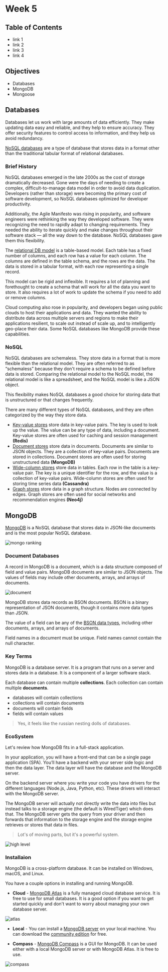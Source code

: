 # Week 5

## Table of Contents
  - link 1
  - link 2
  - link 3
  - link 4

## Objectives
- Databases
- MongoDB
- Mongoose


## Databases

Databases let us work with large amounts of data efficiently. They make updating data easy and reliable, and they help to ensure accuracy. 
They offer security features to control access to information, and they help us avoid redundancy.

[NoSQL databases](https://www.mongodb.com/nosql-explained) are a type of database that stores data in a format other than the traditional tabular format of relational databases.

### Brief History

NoSQL databases emerged in the late 2000s as the cost of storage dramatically decreased. Gone were the days of needing to create a complex, difficult-to-manage data model in order to avoid data duplication. Developers (rather than storage) were becoming the primary cost of software development, so NoSQL databases optimized for developer productivity.

Additionally, the Agile Manifesto was rising in popularity, and software engineers were rethinking the way they developed software. They were recognizing the need to rapidly adapt to changing requirements. They needed the ability to iterate quickly and make changes throughout their software stack — all the way down to the database. NoSQL databases gave them this flexibility.

The [relational DB model](https://www.ibm.com/topics/relational-databases) is a table-based model. Each table has a fixed number of columns, and each row has a value for each column. The columns are defined in the table schema, and the rows are the data. The data is stored in a tabular format, with each row representing a single record. 

This model can be rigid and inflexible. It requires a lot of planning and forethought to create a schema that will work for all the data you want to store. It also requires a lot of work to update the schema if you need to add or remove columns.

Cloud computing also rose in popularity, and developers began using public clouds to host their applications and data. They wanted the ability to distribute data across multiple servers and regions to make their applications resilient, to scale out instead of scale up, and to intelligently geo-place their data. Some NoSQL databases like MongoDB provide these capabilities.

### NoSQL

NoSQL databases are schemaless. They store data in a format that is more flexible than the relational model. They are often referred to as “schemaless” because they don't require a schema to be defined before data is stored.
Comparing the relational model to the NoSQL model, the relational model is like a spreadsheet, and the NoSQL model is like a JSON object.

This flexibility makes NoSQL databases a good choice for storing data that is unstructured or that changes frequently.

There are many different types of NoSQL databases, and they are often categorized by the way they store data.

  - [Key-value stores](https://redis.com/nosql/key-value-databases/) store data in key-value pairs. The key is used to look up the value. The value can be any type of data, including a document. Key-value stores are often used for caching and session management **(Redis)**
  - [Document stores](https://www.mongodb.com/document-databases) store data in documents. Documents are similar to JSON objects. They are a collection of key-value pairs. Documents are stored in collections. Document stores are often used for storing unstructured data **(MongoDB)**
  - [Wide-column stores](https://bi-insider.com/posts/apache-cassandra-nosql-database/) store data in tables. Each row in the table is a key-value pair. The key is a unique identifier for the row, and the value is a collection of key-value pairs. Wide-column stores are often used for storing time series data **(Cassandra)**
  - [Graph stores](https://neo4j.com/docs/getting-started/current/get-started-with-neo4j/graph-database/) store data in a graph structure. Nodes are connected by edges. Graph stores are often used for social networks and recommendation engines **(Neo4j)**


## MongoDB

[MongoDB](https://www.mongodb.com/) is a NoSQL database that stores data in JSON-like documents and is the most popular NoSQL database. 

![mongo ranking](images/ranking.png)

### Document Databases

A record in MongoDB is a document, which is a data structure composed of field and value pairs. MongoDB documents are similar to JSON objects. The values of fields may include other documents, arrays, and arrays of documents.

![document](images/document.png)

MongoDB stores data records as BSON documents. BSON is a binary representation of JSON documents, though it contains more data types than JSON.

The value of a field can be any of the [BSON data types](https://www.mongodb.com/docs/manual/reference/bson-types/), including other documents, arrays, and arrays of documents.

Field names in a document must be unique. Field names cannot contain the null character.

### Key Terms

MongoDB is a database server. It is a program that runs on a server and stores data in a database. It is a component of a larger software stack.

Each database can contain multiple **collections**. Each collection can contain multiple **documents**.

  - databases will contain collections
  - collections will contain documents
  - documents will contain fields
  - fields will contain values 

>Yes, it feels like the russian nesting dolls of databases. 

### EcoSystem

Let's review how MongoDB fits in a full-stack application.

In your application, you will have a front-end that can be a single page application (SPA). You’ll have a backend with your server side logic and then the data layer. The data layer will have the database and the MongoDB server.

On the backend server where you write your code you have drivers for the different languages (Node.js, Java, Python, etc). These drivers will interact with the MongoDB server.

The MongoDB server will actually not directly write the data into files but instead talks to a storage engine (the default is WiredTiger) which does that. The MongoDB server gets the query from your driver and then forwards that information to the storage engine and the storage engine retrieves or stores that data in files.

>Lot's of moving parts, but it's a powerful system.

![high level](images/high-level.png)

### Installaion

MongoDB is a cross-platform database. It can be installed on Windows, macOS, and Linux.

You have a couple options in installing and running MongoDB.

  - **Cloud** - [MongoDB Atlas](https://www.mongodb.com/cloud/atlas) is a fully managed cloud database service. It is free to use for small databases. It is a good option if you want to get started quickly and don't want to worry about managing your own database server.

  ![atlas](images/atlas.png)

  - **Local** - You can install a [MongoDB server](https://www.mongodb.com/docs/manual/administration/install-community/) on your local machine. You can download the [community edition](https://www.mongodb.com/download-center/community) for free. 

  - **Compass** - [MongoDB Compass](https://www.mongodb.com/products/compass) is a GUI for MongoDB. It can be used either with a local MongoDB server or with MongoDB Atlas. It is free to use.

  ![compass](images/compass.png)